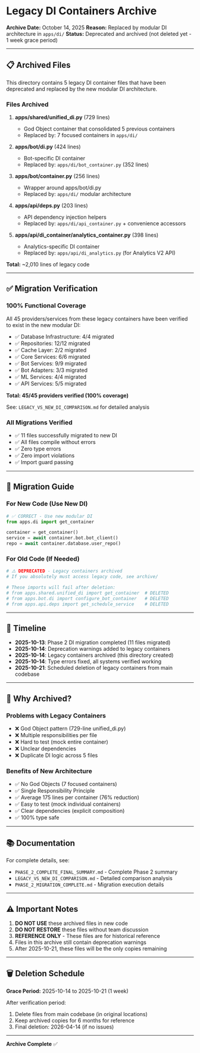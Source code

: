 # Legacy DI Containers Archive

**Archive Date:** October 14, 2025
**Reason:** Replaced by modular DI architecture in `apps/di/`
**Status:** Deprecated and archived (not deleted yet - 1 week grace period)

---

## 📋 Archived Files

This directory contains 5 legacy DI container files that have been deprecated and replaced by the new modular DI architecture.

### Files Archived

1. **apps/shared/unified_di.py** (729 lines)
   - God Object container that consolidated 5 previous containers
   - Replaced by: 7 focused containers in `apps/di/`

2. **apps/bot/di.py** (424 lines)
   - Bot-specific DI container
   - Replaced by: `apps/di/bot_container.py` (352 lines)

3. **apps/bot/container.py** (256 lines)
   - Wrapper around apps/bot/di.py
   - Replaced by: `apps/di/` modular architecture

4. **apps/api/deps.py** (203 lines)
   - API dependency injection helpers
   - Replaced by: `apps/di/api_container.py` + convenience accessors

5. **apps/api/di_container/analytics_container.py** (398 lines)
   - Analytics-specific DI container
   - Replaced by: `apps/api/di_analytics.py` (for Analytics V2 API)

**Total:** ~2,010 lines of legacy code

---

## ✅ Migration Verification

### 100% Functional Coverage
All 45 providers/services from these legacy containers have been verified to exist in the new modular DI:

- ✅ Database Infrastructure: 4/4 migrated
- ✅ Repositories: 12/12 migrated
- ✅ Cache Layer: 2/2 migrated
- ✅ Core Services: 6/6 migrated
- ✅ Bot Services: 9/9 migrated
- ✅ Bot Adapters: 3/3 migrated
- ✅ ML Services: 4/4 migrated
- ✅ API Services: 5/5 migrated

**Total: 45/45 providers verified (100% coverage)**

See: `LEGACY_VS_NEW_DI_COMPARISON.md` for detailed analysis

### All Migrations Verified
- ✅ 11 files successfully migrated to new DI
- ✅ All files compile without errors
- ✅ Zero type errors
- ✅ Zero import violations
- ✅ Import guard passing

---

## 🔄 Migration Guide

### For New Code (Use New DI)

```python
# ✅ CORRECT - Use new modular DI
from apps.di import get_container

container = get_container()
service = await container.bot.bot_client()
repo = await container.database.user_repo()
```

### For Old Code (If Needed)

```python
# ⚠️ DEPRECATED - Legacy containers archived
# If you absolutely must access legacy code, see archive/

# These imports will fail after deletion:
# from apps.shared.unified_di import get_container  # DELETED
# from apps.bot.di import configure_bot_container   # DELETED
# from apps.api.deps import get_schedule_service    # DELETED
```

---

## 📅 Timeline

- **2025-10-13**: Phase 2 DI migration completed (11 files migrated)
- **2025-10-14**: Deprecation warnings added to legacy containers
- **2025-10-14**: Legacy containers archived (this directory created)
- **2025-10-14**: Type errors fixed, all systems verified working
- **2025-10-21**: Scheduled deletion of legacy containers from main codebase

---

## 🎯 Why Archived?

### Problems with Legacy Containers
- ❌ God Object pattern (729-line unified_di.py)
- ❌ Multiple responsibilities per file
- ❌ Hard to test (mock entire container)
- ❌ Unclear dependencies
- ❌ Duplicate DI logic across 5 files

### Benefits of New Architecture
- ✅ No God Objects (7 focused containers)
- ✅ Single Responsibility Principle
- ✅ Average 175 lines per container (76% reduction)
- ✅ Easy to test (mock individual containers)
- ✅ Clear dependencies (explicit composition)
- ✅ 100% type safe

---

## 📚 Documentation

For complete details, see:
- `PHASE_2_COMPLETE_FINAL_SUMMARY.md` - Complete Phase 2 summary
- `LEGACY_VS_NEW_DI_COMPARISON.md` - Detailed comparison analysis
- `PHASE_2_MIGRATION_COMPLETE.md` - Migration execution details

---

## ⚠️ Important Notes

1. **DO NOT USE** these archived files in new code
2. **DO NOT RESTORE** these files without team discussion
3. **REFERENCE ONLY** - These files are for historical reference
4. Files in this archive still contain deprecation warnings
5. After 2025-10-21, these files will be the only copies remaining

---

## 🗑️ Deletion Schedule

**Grace Period:** 2025-10-14 to 2025-10-21 (1 week)

After verification period:
1. Delete files from main codebase (in original locations)
2. Keep archived copies for 6 months for reference
3. Final deletion: 2026-04-14 (if no issues)

---

**Archive Complete** ✅
